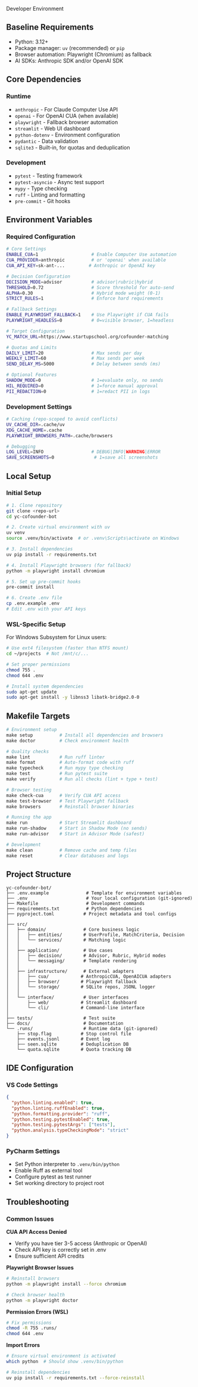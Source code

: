 Developer Environment

## Baseline Requirements
- Python: 3.12+
- Package manager: `uv` (recommended) or `pip`
- Browser automation: Playwright (Chromium) as fallback
- AI SDKs: Anthropic SDK and/or OpenAI SDK

## Core Dependencies
### Runtime
- `anthropic` - For Claude Computer Use API
- `openai` - For OpenAI CUA (when available)
- `playwright` - Fallback browser automation
- `streamlit` - Web UI dashboard
- `python-dotenv` - Environment configuration
- `pydantic` - Data validation
- `sqlite3` - Built-in, for quotas and deduplication

### Development
- `pytest` - Testing framework
- `pytest-asyncio` - Async test support
- `mypy` - Type checking
- `ruff` - Linting and formatting
- `pre-commit` - Git hooks

## Environment Variables

### Required Configuration
```bash
# Core Settings
ENABLE_CUA=1                    # Enable Computer Use automation
CUA_PROVIDER=anthropic          # or 'openai' when available
CUA_API_KEY=sk-ant-...         # Anthropic or OpenAI key

# Decision Configuration
DECISION_MODE=advisor           # advisor|rubric|hybrid
THRESHOLD=0.72                  # Score threshold for auto-send
ALPHA=0.30                      # Hybrid mode weight (0-1)
STRICT_RULES=1                  # Enforce hard requirements

# Fallback Settings
ENABLE_PLAYWRIGHT_FALLBACK=1    # Use Playwright if CUA fails
PLAYWRIGHT_HEADLESS=0           # 0=visible browser, 1=headless

# Target Configuration
YC_MATCH_URL=https://www.startupschool.org/cofounder-matching

# Quotas and Limits
DAILY_LIMIT=20                  # Max sends per day
WEEKLY_LIMIT=60                 # Max sends per week
SEND_DELAY_MS=5000              # Delay between sends (ms)

# Optional Features
SHADOW_MODE=0                   # 1=evaluate only, no sends
HIL_REQUIRED=0                  # 1=force manual approval
PII_REDACTION=0                 # 1=redact PII in logs
```

### Development Settings
```bash
# Caching (repo-scoped to avoid conflicts)
UV_CACHE_DIR=.cache/uv
XDG_CACHE_HOME=.cache
PLAYWRIGHT_BROWSERS_PATH=.cache/browsers

# Debugging
LOG_LEVEL=INFO                  # DEBUG|INFO|WARNING|ERROR
SAVE_SCREENSHOTS=0               # 1=save all screenshots
```

## Local Setup

### Initial Setup
```bash
# 1. Clone repository
git clone <repo-url>
cd yc-cofounder-bot

# 2. Create virtual environment with uv
uv venv
source .venv/bin/activate  # or .venv\Scripts\activate on Windows

# 3. Install dependencies
uv pip install -r requirements.txt

# 4. Install Playwright browsers (for fallback)
python -m playwright install chromium

# 5. Set up pre-commit hooks
pre-commit install

# 6. Create .env file
cp .env.example .env
# Edit .env with your API keys
```

### WSL-Specific Setup
For Windows Subsystem for Linux users:
```bash
# Use ext4 filesystem (faster than NTFS mount)
cd ~/projects  # Not /mnt/c/...

# Set proper permissions
chmod 755 .
chmod 644 .env

# Install system dependencies
sudo apt-get update
sudo apt-get install -y libnss3 libatk-bridge2.0-0
```

## Makefile Targets

```makefile
# Environment setup
make setup          # Install all dependencies and browsers
make doctor         # Check environment health

# Quality checks
make lint           # Run ruff linter
make format         # Auto-format code with ruff
make typecheck      # Run mypy type checking
make test           # Run pytest suite
make verify         # Run all checks (lint + type + test)

# Browser testing
make check-cua      # Verify CUA API access
make test-browser   # Test Playwright fallback
make browsers       # Reinstall browser binaries

# Running the app
make run            # Start Streamlit dashboard
make run-shadow     # Start in Shadow Mode (no sends)
make run-advisor    # Start in Advisor Mode (safest)

# Development
make clean          # Remove cache and temp files
make reset          # Clear databases and logs
```

## Project Structure
```
yc-cofounder-bot/
├── .env.example              # Template for environment variables
├── .env                      # Your local configuration (git-ignored)
├── Makefile                  # Development commands
├── requirements.txt          # Python dependencies
├── pyproject.toml           # Project metadata and tool configs
│
├── src/
│   ├── domain/              # Core business logic
│   │   ├── entities/        # UserProfile, MatchCriteria, Decision
│   │   └── services/        # Matching logic
│   │
│   ├── application/         # Use cases
│   │   ├── decision/        # Advisor, Rubric, Hybrid modes
│   │   └── messaging/       # Template rendering
│   │
│   ├── infrastructure/      # External adapters
│   │   ├── cua/            # AnthropicCUA, OpenAICUA adapters
│   │   ├── browser/        # Playwright fallback
│   │   └── storage/        # SQLite repos, JSONL logger
│   │
│   └── interface/           # User interfaces
│       ├── web/            # Streamlit dashboard
│       └── cli/            # Command-line interface
│
├── tests/                   # Test suite
├── docs/                    # Documentation
└── .runs/                   # Runtime data (git-ignored)
    ├── stop.flag           # Stop control file
    ├── events.jsonl        # Event log
    ├── seen.sqlite         # Deduplication DB
    └── quota.sqlite        # Quota tracking DB
```

## IDE Configuration

### VS Code Settings
```json
{
  "python.linting.enabled": true,
  "python.linting.ruffEnabled": true,
  "python.formatting.provider": "ruff",
  "python.testing.pytestEnabled": true,
  "python.testing.pytestArgs": ["tests"],
  "python.analysis.typeCheckingMode": "strict"
}
```

### PyCharm Settings
- Set Python interpreter to `.venv/bin/python`
- Enable Ruff as external tool
- Configure pytest as test runner
- Set working directory to project root

## Troubleshooting

### Common Issues

**CUA API Access Denied**
- Verify you have tier 3-5 access (Anthropic or OpenAI)
- Check API key is correctly set in .env
- Ensure sufficient API credits

**Playwright Browser Issues**
```bash
# Reinstall browsers
python -m playwright install --force chromium

# Check browser health
python -m playwright doctor
```

**Permission Errors (WSL)**
```bash
# Fix permissions
chmod -R 755 .runs/
chmod 644 .env
```

**Import Errors**
```bash
# Ensure virtual environment is activated
which python  # Should show .venv/bin/python

# Reinstall dependencies
uv pip install -r requirements.txt --force-reinstall
```